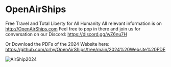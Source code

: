 # OpenAirShips
Free Travel and Total Liberty for All Humanity
All relevant information is on http://OpenAirShips.com
Feel free to pop in there and join us for conversation on our Discord:
https://discord.gg/wZ6nu7H

Or Download the PDFs of the 2024 Website here:
https://github.com/crhy/OpenAirShips/tree/main/2024%20Website%20PDF

![AirShip2024](https://github.com/crhy/OpenAirShips/assets/21183395/6121e243-0265-4fcf-9096-ede4cbe0af0f)

